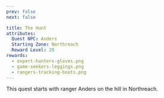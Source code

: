 ```yaml
---
prev: false
next: false

title: The Hunt
attributes:
  Quest NPC: Anders
  Starting Zone: Northreach
  Reward Level: 20
rewards:
  - expert-hunters-gloves.png
  - game-seekers-leggings.png
  - rangers-tracking-boots.png
---
```


<MyQuestComponent :item="$frontmatter">

This quest starts with ranger Anders on the hill in Northreach.

</MyQuestComponent>



